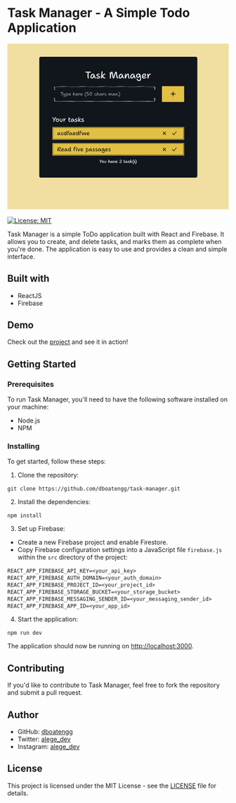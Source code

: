 # Task Manager - A Simple Todo Application

![](./src/assets/project-preview.png)

[![License: MIT](https://img.shields.io/badge/License-MIT-yellow.svg)](https://opensource.org/licenses/MIT)

Task Manager is a simple ToDo application built with React and Firebase. It allows you to create, and delete tasks, and marks them as complete when you're done. The application is easy to use and provides a clean and simple interface.

## Built with

- ReactJS
- Firebase

## Demo

Check out the [project](https://www.appname.netlify.app) and see it in action!

## Getting Started

### Prerequisites

To run Task Manager, you'll need to have the following software installed on your machine:

- Node.js
- NPM

### Installing

To get started, follow these steps:

1.  Clone the repository:

```node
git clone https://github.com/dboatengg/task-manager.git
```

2.  Install the dependencies:

```node
npm install
```

3.  Set up Firebase:

- Create a new Firebase project and enable Firestore.
- Copy Firebase configuration settings into a JavaScript file `firebase.js` within the `src` directory of the project:

```
REACT_APP_FIREBASE_API_KEY=<your_api_key> REACT_APP_FIREBASE_AUTH_DOMAIN=<your_auth_domain> REACT_APP_FIREBASE_PROJECT_ID=<your_project_id> REACT_APP_FIREBASE_STORAGE_BUCKET=<your_storage_bucket> REACT_APP_FIREBASE_MESSAGING_SENDER_ID=<your_messaging_sender_id> REACT_APP_FIREBASE_APP_ID=<your_app_id>
```

4.  Start the application:

```node
npm run dev
```

The application should now be running on [http://localhost:3000](http://localhost:3000/).

## Contributing

If you'd like to contribute to Task Manager, feel free to fork the repository and submit a pull request.

## Author

- GitHub: [dboatengg](https://www.github.com/dboatengg)
- Twitter: [alege_dev](https://www.twitter.com/alege_dev)
- Instagram: [alege_dev](https://www.instagram.com/alege_dev)

## License

This project is licensed under the MIT License - see the [LICENSE](https://chat.openai.com/LICENSE) file for details.
